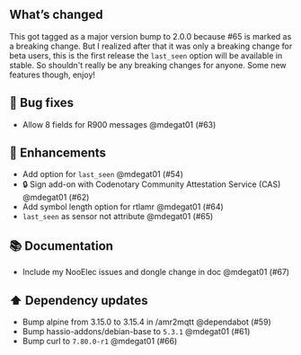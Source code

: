## What’s changed

This got tagged as a major version bump to 2.0.0 because #65 is marked as a breaking change. But I realized after that it was only a breaking change for beta users, this is the first release the `last_seen` option will be available in stable. So shouldn't really be any breaking changes for anyone. Some new features though, enjoy!

## 🐛 Bug fixes

- Allow 8 fields for R900 messages @mdegat01 (#63)

## 🚀 Enhancements

- Add option for `last_seen` @mdegat01 (#54)
- 🔒 Sign add-on with Codenotary Community Attestation Service (CAS) @mdegat01 (#62)
- Add symbol length option for rtlamr @mdegat01 (#64)
- `last_seen` as sensor not attribute @mdegat01 (#65)

## 📚 Documentation

- Include my NooElec issues and dongle change in doc @mdegat01 (#67)

## ⬆️ Dependency updates

- Bump alpine from 3.15.0 to 3.15.4 in /amr2mqtt @dependabot (#59)
- Bump hassio-addons/debian-base to `5.3.1` @mdegat01 (#61)
- Bump curl to `7.80.0-r1` @mdegat01 (#66)